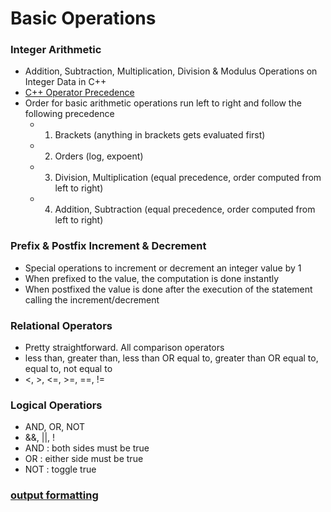 # Basic Operations

### Integer Arithmetic
- Addition, Subtraction, Multiplication, Division & Modulus Operations on Integer Data in C++
- [C++ Operator Precedence](https://en.cppreference.com/w/cpp/language/operator_precedence)
- Order for basic arithmetic operations run left to right and follow the following precedence
    - 1. Brackets (anything in brackets gets evaluated first) 
    - 2. Orders (log, expoent) 
    - 3. Division, Multiplication (equal precedence, order computed from left to right)
    - 4. Addition, Subtraction (equal precedence, order computed from left to right)

### Prefix & Postfix Increment & Decrement
- Special operations to increment or decrement an integer value by 1
- When prefixed to the value, the computation is done instantly
- When postfixed the value is done after the execution of the statement calling the increment/decrement

### Relational Operators
- Pretty straightforward. All comparison operators
- less than, greater than, less than OR equal to, greater than OR equal to, equal to, not equal to
- <, >, <=, >=, ==, !=

### Logical Operatiors
- AND, OR, NOT
- &&, ||, !
- AND : both sides must be true
- OR : either side must be true
- NOT : toggle true

### [output formatting](https://en.cppreference.com/w/cpp/header/iomanip)